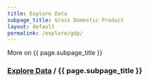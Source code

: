 ```yaml
---
title: Explore Data
subpage_title: Gross Domestic Product
layout: default
permalink: /explore/gdp/
---
```


More on {{ page.subpage_title }}

<h3> <a href="{{ site.baseurl }}/explore/">Explore Data</a> / {{ page.subpage_title }}</h3>
